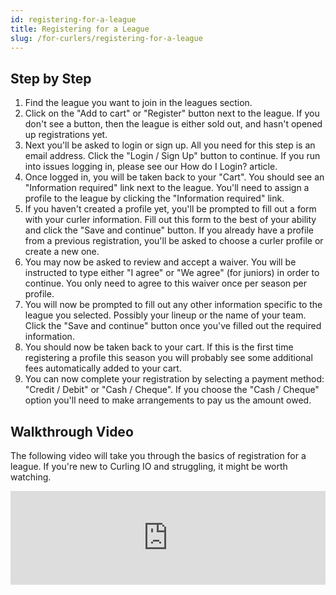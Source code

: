 ```yaml
---
id: registering-for-a-league
title: Registering for a League
slug: /for-curlers/registering-for-a-league
---
```


## Step by Step

1. Find the league you want to join in the leagues section.
2. Click on the "Add to cart" or "Register" button next to the league. If you don't see a button, then the league is either sold out, and hasn't opened up registrations yet.
3. Next you'll be asked to login or sign up. All you need for this step is an email address. Click the "Login / Sign Up" button to continue. If you run into issues logging in, please see our How do I Login? article.
4. Once logged in, you will be taken back to your "Cart". You should see an "Information required" link next to the league. You'll need to assign a profile to the league by clicking the "Information required" link.
5. If you haven't created a profile yet, you'll be prompted to fill out a form with your curler information. Fill out this form to the best of your ability and click the "Save and continue" button. If you already have a profile from a previous registration, you'll be asked to choose a curler profile or create a new one.
6. You may now be asked to review and accept a waiver. You will be instructed to type either "I agree" or "We agree" (for juniors) in order to continue. You only need to agree to this waiver once per season per profile.
7. You will now be prompted to fill out any other information specific to the league you selected. Possibly your lineup or the name of your team. Click the "Save and continue" button once you've filled out the required information.
8. You should now be taken back to your cart. If this is the first time registering a profile this season you will probably see some additional fees automatically added to your cart.
9. You can now complete your registration by selecting a payment method: "Credit / Debit" or "Cash / Cheque". If you choose the "Cash / Cheque" option you'll need to make arrangements to pay us the amount owed.

## Walkthrough Video

The following video will take you through the basics of registration for a league.
If you're new to Curling IO and struggling, it might be worth watching.

<div className="text--center videoWrapper">
  <iframe width="100%" src="https://www.youtube.com/embed/6bzxDm_t-JA" frameBorder="0" allow="accelerometer; autoplay; clipboard-write; encrypted-media; gyroscope; picture-in-picture" allowFullScreen></iframe>
</div>

